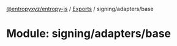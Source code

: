 [@entropyxyz/entropy-js](../README.md) / [Exports](../modules.md) / signing/adapters/base

# Module: signing/adapters/base
